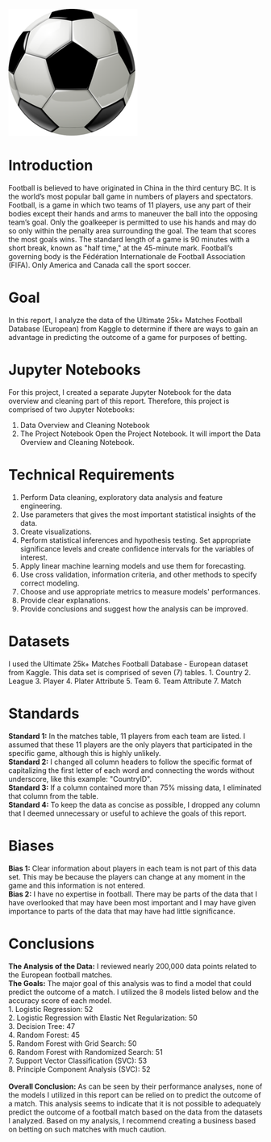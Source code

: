 ![Alt_Text](https://github.com/KevinNourian/Football/blob/main/Images/football.png)

# Introduction
Football is believed to have originated in China in the third century BC. It is the world’s most popular ball game in numbers of players and spectators. Football, is a game in which two teams of 11 players, use any part of their bodies except their hands and arms to maneuver the ball into the opposing team’s goal. Only the goalkeeper is permitted to use his hands and may do so only within the penalty area surrounding the goal. The team that scores the most goals wins. The standard length of a game is 90 minutes with a short break, known as "half time," at the 45-minute mark. Football’s governing body is the Fédération Internationale de Football Association (FIFA). Only America and Canada call the sport soccer.

# Goal
In this report, I analyze the data of the Ultimate 25k+ Matches Football Database (European) from Kaggle to determine if there are ways to gain an advantage in predicting the outcome of a game for purposes of betting.

# Jupyter Notebooks
For this project, I created a separate Jupyter Notebook for the data overview and cleaning part of this report. Therefore, this project is comprised of two Jupyter Notebooks:
1. Data Overview and Cleaning Notebook
2. The Project Notebook
Open the Project Notebook. It will import the Data Overview and Cleaning Notebook.

# Technical Requirements
1. Perform Data cleaning, exploratory data analysis and feature engineering.
2. Use parameters that gives the most important statistical insights of the data.
3. Create visualizations.
4. Perform statistical inferences and hypothesis testing. Set appropriate significance levels and create confidence intervals for the variables of interest.
5. Apply linear machine learning models and use them for forecasting.
6. Use cross validation, information criteria, and other methods to specify correct modeling.
7. Choose and use appropriate metrics to measure models' performances.
8. Provide clear explanations.
9. Provide conclusions and suggest how the analysis can be improved.

# Datasets
I used the Ultimate 25k+ Matches Football Database - European dataset from Kaggle. This data set is comprised of seven (7) tables.
    1. Country
    2. League
    3. Player
    4. Plater Attribute
    5. Team
    6. Team Attribute
    7. Match

# Standards
**Standard 1:** In the matches table, 11 players from each team are listed. I assumed that these 11 players are the only players that participated in the specific game, although this is highly unlikely.<BR>
**Standard 2:** I changed all column headers to follow the specific format of capitalizing the first letter of each word and connecting the words without underscore, like this example: "CountryID".<BR>
**Standard 3:** If a column contained more than 75% missing data, I eliminated that column from the table.<BR>
**Standard 4:** To keep the data as concise as possible, I dropped any column that I deemed unnecessary or useful to achieve the goals of this report.

# Biases
**Bias 1:** Clear information about players in each team is not part of this data set. This may be because the players can change at any moment in the game and this information is not entered.<BR>
**Bias 2:** I have no expertise in football. There may be parts of the data that I have overlooked that may have been most important and I may have given importance to parts of the data that may have had little significance.

# Conclusions
**The Analysis of the Data:** I reviewed nearly 200,000 data points related to the European football matches. <br>
**The Goals:** The major goal of this analysis was to find a model that could predict the outcome of a match.
I utilized the 8 models listed below and the accuracy score of each model.
<BR>
    1. Logistic Regression: 52 <BR>
    2. Logistic Regression with Elastic Net Regularization: 50 <BR>
    3. Decision Tree: 47 <BR>
    4. Random Forest: 45 <BR>
    5. Random Forest with Grid Search: 50 <BR>
    6. Random Forest with Randomized Search: 51 <BR>
    7. Support Vector Classification (SVC): 53 <BR>
    8. Principle Component Analysis (SVC): 52 <BR>
<BR>
**Overall Conclusion:** As can be seen by their performance analyses, none of the models I utilized in this report can be relied on to predict the outcome of a match. This analysis seems to indicate that it is not possible to adequately predict the outcome of a football match based on the data from the datasets I analyzed. Based on my analysis, I recommend creating a business based on betting on such matches with much caution. 
